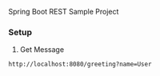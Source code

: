 
Spring Boot REST Sample Project

### Setup

1. Get Message
```
http://localhost:8080/greeting?name=User
```